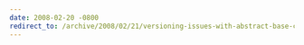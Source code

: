 ```yaml
---
date: 2008-02-20 -0800
redirect_to: /archive/2008/02/21/versioning-issues-with-abstract-base-classes-and-interfaces.aspx/
---
```

